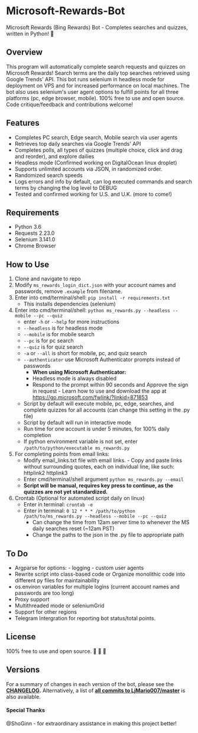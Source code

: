 # Microsoft-Rewards-Bot

Microsoft Rewards (Bing Rewards) Bot - Completes searches and quizzes, written in Python! :raised_hands:

## Overview

This program will automatically complete search requests and quizzes on Microsoft Rewards! Search terms are the daily top searches retrieved using Google Trends' API. This bot runs selenium in headless mode for deployment on VPS and for increased performance on local machines. The bot also uses selenium's user agent options to fulfill points for all three platforms (pc, edge browser, mobile). 100% free to use and open source. Code critique/feedback and contributions welcome!

## Features

- Completes PC search, Edge search, Mobile search via user agents
- Retrieves top daily searches via Google Trends' API
- Completes polls, all types of quizzes (multiple choice, click and drag and reorder), and explore dailies
- Headless mode (Confirmed working on DigitalOcean linux droplet)
- Supports unlimited accounts via JSON, in randomized order.
- Randomized search speeds
- Logs errors and info by default, can log executed commands and search terms by changing the log level to DEBUG
- Tested and confirmed working for U.S. and U.K. (more to come!)

## Requirements

- Python 3.6
- Requests 2.23.0
- Selenium 3.141.0
- Chrome Browser

## How to Use

1.  Clone and navigate to repo
2.  Modify `ms_rewards_login_dict.json` with your account names and passwords,
    remove `.example` from filename.
3.  Enter into cmd/terminal/shell: `pip install -r requirements.txt`
    - This installs dependencies (selenium)
4.  Enter into cmd/terminal/shell: `python ms_rewards.py --headless --mobile --pc --quiz`
    - enter `-h` or `--help` for more instructions
    - `--headless` is for headless mode
    - `--mobile` is for mobile search
    - `--pc` is for pc search
    - `--quiz` is for quiz search
    - `-a` or `--all` is short for mobile, pc, and quiz search
    - `--authenticator` use Microsoft Authenticator prompts instead of
        passwords
        - **When using Microsoft Authenticator:**
        - Headless mode is always disabled
        - Respond to the prompt within 90 seconds and Approve the sign in request - Learn how to use and download the app at <https://go.microsoft.com/fwlink/?linkid=871853>
    - Script by default will execute mobile, pc, edge, searches, and complete quizzes for all accounts (can change this setting in the .py file)
    - Script by default will run in interactive mode
    - Run time for one account is under 5 minutes, for 100% daily completion
    - If python environment variable is not set, enter `/path/to/python/executable ms_rewards.py`
5.  For completing points from email links:
    - Modify email_links.txt file with email links. - Copy and paste links without surrounding quotes, each on individual line, like such:
          httplink2
          httplink3
    - Enter cmd/terminal/shell argument `python ms_rewards.py --email`
    - **Script will be manual, requires key press to continue, as the quizzes
      are not yet standardized.**
6.  Crontab (Optional for automated script daily on linux)
    - Enter in terminal: `crontab -e`
    - Enter in terminal: `0 12 * * * /path/to/python /path/to/ms_rewards.py --headless --mobile --pc --quiz`
      - Can change the time from 12am server time to whenever the MS daily searches reset (~12am PST)
      - Change the paths to the json in the .py file to appropriate path

## To Do

- Argparse for options: - logging - custom user agents
- Rewrite script into class-based code or Organize monolithic code into
  different py files for maintainability
- os.environ variables for multiple logins (current account names and passwords
  are too long)
- Proxy support
- Multithreaded mode or seleniumGrid
- Support for other regions
- Telegram Intergration for reporting bot status/total points.

## License

100% free to use and open source. :see_no_evil: :hear_no_evil: :speak_no_evil:

## Versions

For a summary of changes in each version of the bot, please see the
**[CHANGELOG](CHANGELOG.md).** Alternatively, a list of
**[all commits to LjMario007/master](https://github.com/LjMario007/Microsoft-Rewards-Bot/commits/master)**
is also available.

#### Special Thanks

@ShoGinn - for extraordinary assistance in making this project better!

